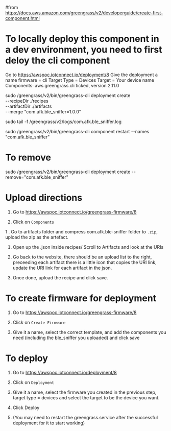 #from https://docs.aws.amazon.com/greengrass/v2/developerguide/create-first-component.html


# To locally deploy this component in a dev environment, you need to first deloy the cli component
Go to https://awspoc.iotconnect.io/deployment/8
Give the deployment a name
firmware = cli
Target Type = Devices
Target = Your device name
Components: aws.greengrass.cli ticked, version 2.11.0

sudo /greengrass/v2/bin/greengrass-cli deployment create \
--recipeDir ./recipes \
--artifactDir ./artifacts \
--merge "com.afk.ble_sniffer=1.0.0"

sudo tail -f /greengrass/v2/logs/com.afk.ble_sniffer.log

sudo /greengrass/v2/bin/greengrass-cli component restart --names "com.afk.ble_sniffer"

# To remove
sudo /greengrass/v2/bin/greengrass-cli deployment create --remove="com.afk.ble_sniffer"



# Upload directions

1. Go to https://awspoc.iotconnect.io/greengrass-firmware/8

1. Click on `Components`

1 . Go to artifacts folder and compress com.afk.ble-sniffer folder to `.zip`, upload the zip as the artefact.

1. Open up the .json inside recipes/
Scroll to Artifacts and look at the URIs

1. Go back to the website, there should be an upload list to the right, preceeding each artifact there is a little icon that copies the URI link,
update the URI link for each artifact in the json.

1. Once done, upload the recipe and click save.

# To create firmware for deployment

1. Go to https://awspoc.iotconnect.io/greengrass-firmware/8

1. Click on `Create Firmware`

1. Give it a name, select the correct template, and add the components you need (including the ble_sniffer you uploaded) and click save

# To deploy

1. Go to https://awspoc.iotconnect.io/deployment/8

1. Click on `Deployment`

1. Give it a name, select the firmware you created in the previous step, target type = devices and select the target to be the device you want.

1. Click Deploy

1. (You may need to restart the greengrass.service after the successful deployment for it to start working)


